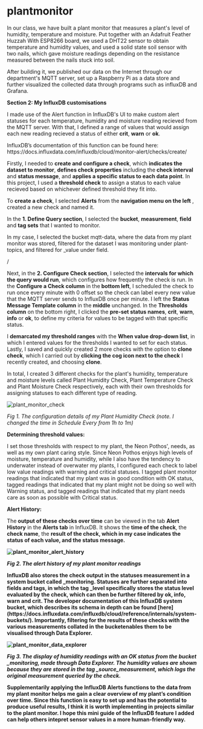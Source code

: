 # plantmonitor
In our class, we have built a plant monitor that measures a plant's level of humidity, temperature and moisture. 
Put together with an Adafruit Feather Huzzah With ESP8266 board, we used a DHT22 sensor to obtain temperature and humidity values, and used a solid state soil sensor with two nails, which gave moisture readings depending on the resistance measured between the nails stuck into soil.

After building it, we published our data on the Internet through our department's MQTT server, set up a Raspberry Pi as a data store and further visualized the collected data through programs such as influxDB and Grafana.

<p><strong>Section 2: My InfluxDB customisations</strong></p>
<p>I made use of the Alert function in InfluxDB's UI to make custom alert statuses for each temperature, humidity and moisture reading recieved from the MQTT server. With that, I defined a range of values that would assign each new reading recieved a status of either <strong>crit</strong>, <strong>warn</strong> or <strong>ok</strong>.</p>

<p>InfluxDB’s documentation of this function can be found here: https://docs.influxdata.com/influxdb/cloud/monitor-alert/checks/create/</p>

<p>Firstly, I needed to <strong>create and configure a check</strong>, which <strong>indicates the dataset to monitor</strong>, <strong>defines check properties</strong> including the<strong> check interval </strong>and <strong>status message</strong>, and <strong>applies a specific status to each data point</strong>. In this project, I used a <strong>threshold check</strong> to assign a status to each value recieved based on whichever defined threshold they fit into. </p>

<p>To <strong>create a check</strong>, I selected <strong>Alerts</strong> from the <strong>navigation menu on the left</strong> , created a new check and named it.</p>

<p>In the <strong>1. Define Query section</strong>, I selected the <strong>bucket</strong>, <strong>measurement</strong>, <strong>field</strong> and <strong>tag sets</strong> that I wanted to monitor.</p>

<p> In my case, I selected the bucket mqtt-data, where the data from my plant monitor was stored, filtered for the dataset I was monitoring under plant-topics, and filtered for _value under field. </p>/

<p>Next, in the <strong>2. Configure Check section</strong>, I selected the <strong>intervals for which the query would run</strong>, which configures how frequently the check is run. In the <strong>Configure a Check column</strong> in the<strong> bottom left</strong>, I scheduled the check to run once every minute with 0 offset so the check can label every new value that the MQTT server sends to InfluxDB once per minute. I left the <strong>Status Message Template column</strong> in the<strong> middle</strong> unchanged. In the <strong>Thresholds column</strong> on the bottom right, I clicked the <strong>pre-set status names</strong>, <strong>crit</strong>, <strong>warn</strong>, <strong>info</strong> or <strong>ok</strong>, to define my criteria for values to be tagged with that specific status.</p>

<p>I <strong>demarcated my threshold ranges</strong> with the <strong>When value drop-down list</strong>, in which I entered values for the thresholds I wanted to set for each status. Lastly, I saved and quickly created 2 more checks with the option to <strong>clone check</strong>, which I carried out by<strong> clicking the cog icon next to the check</strong> I recently created, and choosing <strong>clone</strong>.</p>

<p>In total, I created 3 different checks for the plant's humidity, temperature and moisture levels called Plant Humidity Check, Plant Temperature Check and Plant Moisture Check respectively, each with their own thresholds for assigning statuses to each different type of reading.</p>

![plant_monitor_check](https://user-images.githubusercontent.com/114293506/202552517-3c6e8165-0340-4b48-b6f7-4b193769b19c.png)
<p> <em>Fig 1. The configuration details of my Plant Humidity Check (note. I changed the time in Schedule Every from 1h to 1m) </em></p>

<p><strong>Determining threshold values:</p></strong>
<p>I set those thresholds with respect to my plant, the Neon Pothos', needs, as well as my own plant caring style. Since Neon Pothos enjoys high levels of moisture, temperature and humidity, while I also  have the tendency to underwater instead of overwater my plants,  I configured each check to label low value readings with warning and critical statuses. I tagged plant monitor readings that indicated that my plant was in good condition with OK status, tagged readings that indicated that my plant might not be doing so well with Warning status, and tagged readings that indicated that my plant needs care as soon as possible with Critical status. </p>

<p><strong>Alert History:</p></strong>
<p>The<strong> output of these checks over time</strong> can be viewed in the tab <strong>Alert History</strong> in the <strong>Alerts tab</strong> in InfluxDB. It shows the <strong>time of the check</strong>, the <strong>check name</strong>, the <strong>result of the check, which in my case indicates <strong>the status of each value</strong>, and the <strong>status message</strong>.</p>

![plant_monitor_alert_history](https://user-images.githubusercontent.com/114293506/202552429-b300ff69-b759-45b9-ac7b-3d4b7917d1ae.png)
<p><em>Fig 2. The alert history of my plant monitor readings</em></p>

<p>InfluxDB also stores the check output in the <strong>statuses</strong> measurement in a <strong>system bucket</strong> called <strong>_monitoring</strong>. Statuses are further separated into <strong>fields</strong> and <strong>tags</strong>, in which the tag <strong>_level</strong> specifically stores the <strong>status level evaluated by the check</strong>, which can then be further filtered by ok, info, warn and crit. The developer documentation of this InfluxDB system bucket, which describes its schema in depth can be found [here](https://docs.influxdata.com/influxdb/cloud/reference/internals/system-buckets/). 
Importantly, filtering for the results of these checks with the various measurements collated in the bucket<strong>enables them to be visualised through Data Explorer</strong>. </p>

![plant_monitor_data_explorer](https://user-images.githubusercontent.com/114293506/202552381-738fcb3f-2f4a-4b7e-a6a3-c1d18c0c8075.png)
<p><em>Fig 3. The display of humidity readings with an OK status from the bucket _monitoring, made through Data Explorer. The humidity values are shown because they are stored in the <strong>tag _source_measurement</strong>, which logs the original measurement queried by the check.</em></p>

<p>Supplementarily applying the InfluxDB Alerts functions to the data from my plant monitor helps me gain a clear overview of my plant’s condition over time. Since this function is easy to set up and has the potential to produce useful results, I think it is worth implementing in projects similar to the plant monitor. I hope this mini guide of the InfluxDB feature I added can help others intepret sensor values in a more human-friendly way.</p>

